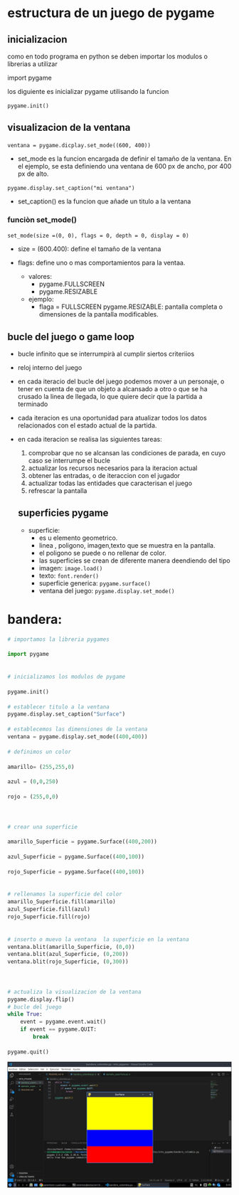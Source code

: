 # estructura de un juego de pygame

## inicializacion
como en todo programa en python se deben importar los modulos o librerias a utilizar

import pygame

los diguiente es inicializar pygame utilisando la funcion 

```pygame.init()```

## visualizacion de la ventana

```ventana = pygame.dicplay.set_mode((600, 400))```

- set_mode es la funcion encargada de definir el tamaño de la ventana. En el ejemplo, se esta definiendo una ventana de 600 px de ancho, por 400 px de alto. 

```pygame.display.set_caption("mi ventana")```

- set_caption() es la funcion que añade un titulo a la ventana 

### funciòn set_mode()

```set_mode(size =(0, 0), flags = 0, depth = 0, display = 0)```

- size = (600.400): define el tamaño de la ventana

- flags: define uno o mas comportamientos para la ventaa.
    - valores:
        - pygame.FULLSCREEN
        - pygame.RESIZABLE
    - ejemplo:
        - flaga = FULLSCREEN pygame.RESIZABLE: pantalla completa o dimensiones de la pantalla modificables.

##  bucle del juego o game loop
- bucle infinito que se interrumpirà al cumplir siertos criteriios
- reloj interno del juego
- en cada iteracio del bucle del juego podemos mover a un personaje, o tener en cuenta de que un objeto a alcansado a otro o que se ha crusado la linea de llegada, lo que quiere decir que la partida a terminado
- cada iteracion es una oportunidad para atualizar todos los datos relacionados con el estado actual de la partida.
- en cada iteracion se realisa las siguientes tareas:
    1. comprobar que no se alcansan las condiciones de parada, en cuyo caso se interrumpe el bucle
    2. actualizar los recursos necesarios para la iteracion actual
    3. obtener las entradas, o de iteraccion con el jugador
    4. actualizar todas las entidades que caracterisan el juego
    5. refrescar la pantalla

    ## superficies pygame
    - superficie:
        - es u elemento geometrico.
        - linea , poligono, imagen,texto que se muestra en la pantalla.
        - el poligono se puede o no rellenar de color.
        - las superficies se crean de diferente manera deendiendo del tipo
        - imagen: ```image.load()```
        - texto: ```font.render()```
        - superficie generica: ```pygame.surface()```
        - ventana del juego: ```pygame.display.set_mode()```


# bandera: 

```python
# importamos la libreria pygames

import pygame


# inicializamos los modulos de pygame 

pygame.init()

# establecer titulo a la ventana 
pygame.display.set_caption("Surface")

# establecemos las dimensiones de la ventana 
ventana = pygame.display.set_mode((400,400))

# definimos un color 

amarillo= (255,255,0)

azul = (0,0,250)

rojo = (255,0,0)



# crear una superficie 

amarillo_Superficie = pygame.Surface((400,200))

azul_Superficie = pygame.Surface((400,100))

rojo_Superficie = pygame.Surface((400,100))


# rellenamos la superficie del color
amarillo_Superficie.fill(amarillo)
azul_Superficie.fill(azul)
rojo_Superficie.fill(rojo)


# inserto o muevo la ventana  la superficie en la ventana
ventana.blit(amarillo_Superficie, (0,0))
ventana.blit(azul_Superficie, (0,200))
ventana.blit(rojo_Superficie, (0,300))



# actualiza la visualizacion de la ventana 
pygame.display.flip()
# bucle del juego
while True: 
    event = pygame.event.wait()
    if event == pygame.QUIT: 
        break 

pygame.quit()

```

![imagen de la bandera](bandera.jpg "imagen de la bandera")
